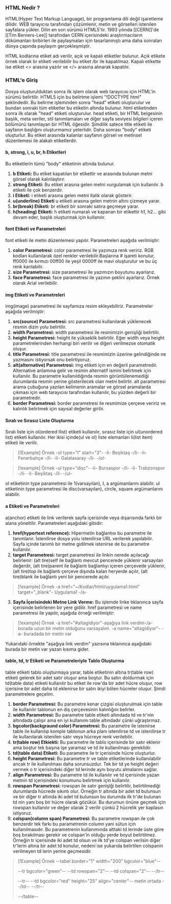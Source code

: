 ### HTML Nedir ?
HTML(Hyper Text Markup Language), bir programlama dili değil işaretleme dilidir. WEB tarayıcısı tarafından çözümlenir, metin ve görselleri istenilen sayfalara yükler. Dilin en son sürümü HTML5'tir. 1993 yılında [[CERN]]'de [[Tim Berners-Lee]] tarafından CERN içerisindeki araştırmacıların dökümanları birbirleri ile paylaşmaları için tasarlanmıştı ama daha sonraları dünya çapında paylaşım gerçekleşmiştir. 

HTML kodlarına etiket adı verilir, açık ve kapalı etiketler bulunur. Açık etikete örnek olarak br etiketi verilebilir bu etiket /br ile kapatılmaz. Kapalı etikette ise etiket <> arasına yazılır ve </> arasına alınarak kapatılır.

### HTML'e Giriş
Dosya oluşturulduktan sonra ilk işlem olarak web tarayıcısı için HTML'in sürümü belirtilir. HTML5 için bu belirtme işlemi "!DOCTYPE html" şeklindedir. 
Bu belirme işleminden sonra "head" etiketi oluşturulur ve bundan sonraki tüm etiketler bu etiketin altında bulunur.
html etiketinden sonra ilk olarak "head" etiketi oluşturulur. head etiketi, bir HTML belgesinin başlık, meta veriler, stil tanımlamaları ve diğer sayfa seviyesi bilgileri içeren bölümünü tanımlayan bir HTML öğesidir. Şimdilik satece title etiketi ile sayfanın başlığını oluşturmamız yeterlidir.
Daha sonrası "body" etiketi oluşturlur. Bu etiket arasında kalanlar sayfanın görsel ve metinsel düzenlemesi ile alakalı etiketlerdir.

#### b, strong, i, u, br, h Etiketleri
Bu etiketlerin tümü "body" etiketinin altında bulunur.
1. <b>b Etiketi:</b> Bu etiket kapatılan bir etikettir ve arasında bulunan metni görsel olarak kalınlaştırır.
2. <b>strong Etiketi:</b> Bu etiket arasına gelen metni vurgulamak için kullanılır. b etiketi ile çok benzerdir.
3. <b>i Etiketi:</b> i etiketi arasına gelen metni italik olarak gösterir.
4. <b>u(underline) Etiketi</b> u etiketi arasına gelen metnin altını çizmeye yarar.
5. <b>br(break) Etiketi:</b> br etiketi bir sonraki satıra geçmeye yarar.
6. <b>h(heading) Etiketi:</b> h etiketi numaralı ve kapanan bir etikettir h1, h2... gibi devam eder, başlık oluşturmak için kullanılır.

#### font Etiketi ve Parametreleri
font etiketi ile metin düzenlemesi yapılır. Parametreleri aşağıda verilmiştir:
1. <b>color Parametresi:</b> color parametresi ile yazımıza renk veririz. RGB kodları kullanılarak özel renkler verilebilir.Başlarına # işareti konulur, ff0000 ile kırmızı 00ff00 ile yeşil 0000ff ile mavi oluşturulur ve bu üç renk karılabilir.
2. <b>size Parametresi:</b> size parametresi ile yazımızın boyutunu ayarlarız.
3. <b>face Parametresi:</b> face parametresi ile yazının şeklini ayarlarız. Örnek olarak Arial verilebilir.
#### img Etiketi ve Parametreleri
img(image) parametresi ile sayfamıza resim ekleyebiliriz. Parametreler aşağıda verilmiştir:
1. <b>src(source) Parametresi:</b> src parametresi kullanılarak yüklenecek resmin dizin yolu belirtilir.
2. <b>width Parametresi:</b> width parametresi ile resmimizin genişliği belirtilir.
3. <b>height Parametresi:</b> height ile yükseklik belirtilir. Eğer width veya height parametrelerinden herhangi biri verilir ve diğeri verilmezse otomatik oluşur.
4. <b>title Parametresi:</b> title parametresi ile resmimizin üzerine gelindiğinde ne yazmasını istiyorsak onu belirtiyoruz.
5. <b>alt(alternative) Parametresi:</b> img etiketi için en değerli parametredir. Alternative anlamına gelir ve resmin alternatif ismini belirtmek için kullanılır. Bu parametre kullanıldığında resmin görüntülenemediği durumlarda resmin yerine gösterilecek olan metni belirtir. alt parametresi arama çubuğuna yazılan kelimenin aramalar ve görsel aramalarda çıkması için web tarayıcısı tarafından kullanılır, bu yüzden değerli bir parametredir.
6. <b>border Parametresi:</b> border parametresi ile resmimize çerçeve veririz ve kalınlık belirtmek için sayısal değerler girilir.

#### Sıralı ve Sırasız Liste Oluşturma
Sıralı liste için ol(ordered llist) etiketi kullanılır, sırasız liste için ul(unordered list) etiketi kullanılır. Her ikisi içinde(ul ve ol) liste elemanları li(list item) etiketi ile verilir. 

> [!Example] Örnek
> -ol type="I" start="3"-
> -li- Beşiktaş -/li-
> -li- Fenerbahçe -/li-
> -li- Galatasaray -/li-
> -/ol-


> [!example] Örnek
> -ul type="disc"-
> -li- Bursaspor -/li-
> -li- Trabzonspor -/li-
> -li- Beşiktaş -/li-
> -/ul-

ol etiketinin type parametresi ile 1(varsayılan), I, a argümanlarını alabilir.
ul etiketinin type parametresi ile disc(varsayılan), circle, square argümanlarını alabilir.

#### a Etiketi ve Parametreleri
a(anchor) etiketi ile link verilerek sayfa içerisinde veya dışarısında farklı bir alana yöneltilir. Parametreleri aşağıdaki gibidir:
1. <b>href(hypertext reference):</b> Hipermetin bağlantısı bu parametre ile tanımlanır. İstenilirse dosya yolu istenilirse URL verilerek yapılabilir. Sayfa içinde tanımlı bir metne gidilmek istenirse de bu parametre kullanılır.
2. <b>target Parametresi:</b> target parametresi ile linkin nerede açılacağı belirlenir: (alt tire)self ile bağlantı mevcut pencerede yüklenir varsayılan değerdir, (alt tire)parent ile bağlantı bağlantıyı içeren çerçevede yüklenir, (alt tire)top ile bağlantı çerçeve dışında kalan heryerde açılır, (alt tire)blank ile bağlantı yeni bir pencerede açılır.

> [!example] Örnek
> -a href="~/Kodlar/html/uygulama1.html" target="_blank"- Uygulama1 -/a-

3. <b>Sayfa İçerisindeki Metne Link Verme:</b> Bu işlemde linke tıklanınca sayfa içerisinde belirlenen bir yere gidilir. href parametresi ve name parametresi ile yapılır, aşağıda örneği verilmiştir:

> [!example] Örnek
> -a href="#altagidiyor"-aşağıya link verdim-/a-
> burada uzun bir metin olduğunu varsayalım.
> -a name="altagidiyor"- -a-
> buradada bir metin var

Yukarıdaki örnekte "aşağıya link verdim" yazısına tıklanınca aşağıdaki burada bir metin var yazan kısıma gider.

#### table, td, tr Etiketi ve Parametreleriyle Tablo Oluşturma
table etiketi tablo oluşturmaya yarar, table etiketinin altına tr(table row) etiketi gelerek bir adet satır oluşur ama boştur. Bu satırı doldurmak için td(table data) etiketi kullanılır bu etiket ile row'da bir adet hücre oluşur, row içerisine bir adet daha td eklenirse bir satırı ikiyi bölen hücreler oluşur. Şimdi parametrelere geçelim.
1. <b>border Parametresi:</b> Bu parametre kenar çizgisi oluşturulmak için table ile kullanılır tablonun en dış çerçevesinin kalınlığını belirler.
2. <b>width Parametresi:</b> Bu parametre table etiketi altındada td ve tr'nin altındada çalışır ama en iyi kullanımı table altındadır çünki uğraştırmaz.
3. <b>bgcolor(backgraund color) Parametresi:</b> Bu parametre ile istenirse table ile kullanılıp komple tablonun arka planı istenilirse td ve istenilirse tr ile kullanılarak istenilen satır veya hücreye renk verilebilir.
5. <b>tr(table row) Etkiekti:</b> Bu parametre ile tablo içerisinde bir satır eklenir ama boştur tek başına işe yaramaz ve td ile kullanılması gereklidir.
6. <b>td(table data) Etiketi:</b> Bu parametre ile tr içerisinde hücre oluşturlur. 
7. <b>height Parametresi:</b> Bu parametre tr ve table etiketlerinde kullanılabilir ancak tr ile kullanılması daha sorunsuzdur. Tek bir td ye height değeri vermek o tr içerisindeki diğer td lerinde aynı boyutu almalarını sağlar.
8. <b>align Parametresi:</b> Bu parametre td ile kullanılır ve td içerisinde yazan metnin td içerisindeki konumunu belirtmek için kullanılır. 
9. <b>rowspan Parametresi:</b> rowspan ile satır genişlği belirtilir, belirtilmediği durumlarda hücrede sıkıntı olur. Örneğin tr altında bir adet td bulunsun ve bir diğer tr altında iki adet td bulunsun bu durumda ilk tr'de bulunan td nin yanı boş bir hücre olarak gözükür. Bu durumun önüne geçmek için rowspan kullanılır ve değer olarak 2 verilir çünkü 2 hücrelik yer kaplasın istiyoruz.
10. <b>colspan(column span) Parametresi:</b> Bu parametre rowspan ile çok benzerdir tek farkı bu parametrenin column yani sütun için kullanılmasıdır. Bu parametrenin kullanımında alttaki td lerinde üste göre boş bırakılması gerekir ve colspan'in olduğu yerde boyut belirtilmez. Örneğin tr içerisinde iki adet td olsun ve ilk td'ye colspan verilsin diğer tr'lerin altına bir adet td konulur, nedeni ise yukarıda belirtilen colspanin verilmeyen td lerin yerine geçmesidir.

> [!Example] Örnek
> --tabel border="1" width="200" bgcolor="blue"--
> 
> --tr bgcolor="green"--
> --td rowspan="2"--
> --td colspan="2"--
> --/tr--
> 
> --tr--
> --td bgcolor="red" height="25" align="center"-- metin ortada --/td--
> --/tr--
> 
> --/table--
 
